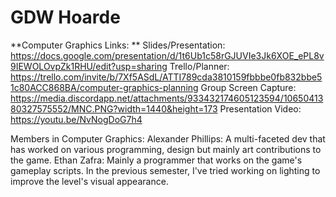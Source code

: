 # GDW Hoarde
 
**Computer Graphics Links: **
Slides/Presentation: https://docs.google.com/presentation/d/1t6Ub1c58rGJUVIe3Jk6XOE_ePL8v9IEWOLOvpZk1RHU/edit?usp=sharing
Trello/Planner: https://trello.com/invite/b/7Xf5ASdL/ATTI789cda3810159fbbbe0fb832bbe51c80ACC868BA/computer-graphics-planning
Group Screen Capture: https://media.discordapp.net/attachments/933432174605123594/1065041380327575552/MNC.PNG?width=1440&height=173
Presentation Video: https://youtu.be/NvNogDoG7h4

Members in Computer Graphics:
Alexander Phillips: A multi-faceted dev that has worked on various programming, design but mainly art contributions to the game.
Ethan Zafra: Mainly a programmer that works on the game's gameplay scripts. In the previous semester, I've tried working on lighting to improve the level's visual appearance.
